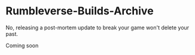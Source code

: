 # Rumbleverse-Builds-Archive
No, releasing a post-mortem update to break your game won't delete your past.

Coming soon 
